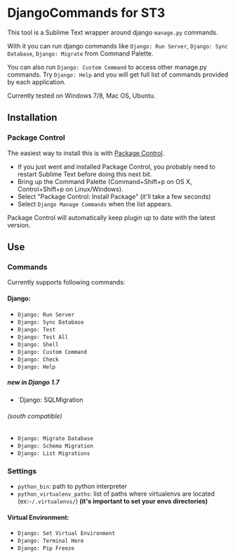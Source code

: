 # DjangoCommands for ST3

This tool is a Sublime Text wrapper around django `manage.py` commands.

With it you can run django commands like `Django: Run Server`, `Django: Sync Database`, `Django: Migrate` from Command Palette.

You can also run `Django: Custom Command` to access other manage.py commands. Try `Django: Help` and you will get full list of commands provided by each application.


Currently tested on Windows 7/8, Mac OS, Ubuntu.

## Installation

### Package Control

The easiest way to install this is with [Package Control](http://wbond.net/sublime\_packages/package\_control).

 * If you just went and installed Package Control, you probably need to restart Sublime Text before doing this next bit.
 * Bring up the Command Palette (Command+Shift+p on OS X, Control+Shift+p on Linux/Windows).
 * Select "Package Control: Install Package" (it'll take a few seconds)
 * Select `Django Manage Commands` when the list appears.

Package Control will automatically keep plugin up to date with the latest version.

## Use

### Commands
Currently supports following commands:

#### Django:

 * `Django: Run Server`
 * `Django: Sync Database`
 * `Django: Test`
 * `Django: Test All`
 * `Django: Shell`
 * `Django: Custom Command`
 * `Django: Check`
 * `Django: Help`

##### new in Django 1.7
 * `Django: SQLMigration

###### _(south compatible)_

 * `Django: Migrate Database`
 * `Django: Schema Migration`
 * `Django: List Migrations`

### Settings

 * `python_bin`: path to python interpreter
 * `python_virtualenv_paths`: list of paths where virtualenvs are located (ex:`~/.virtualenvs/`)
**(it's important to set your envs directories)**

#### Virtual Environment:
 * `Django: Set Virtual Environment`
 * `Django: Terminal Here`
 * `Django: Pip Freeze`
